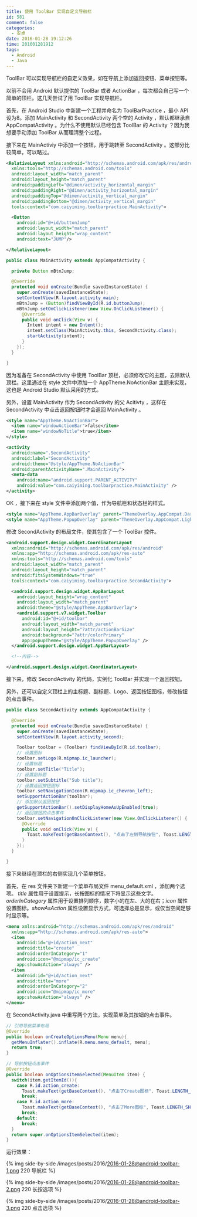 ```yaml
---
title: 使用 ToolBar 实现自定义导航栏
id: 581
comment: false
categories:
  - 安卓
date: 2016-01-28 19:12:26
time: 201601281912
tags:
  - Android
  - Java
---
```


ToolBar 可以实现导航栏的自定义效果，如在导航上添加返回按钮、菜单按钮等。

以前不会用 Android 默认提供的 ToolBar 或者 ActionBar ，每次都会自己写一个简单的顶栏。这几天尝试了用 ToolBar 实现导航栏。
<!--more-->

首先，在 Android Studio 中新建一个工程并命名为 ToolBarPractice ，最小 API 设为8。添加 MainActivity 和 SecondActivity 两个空的 Activity ，默认都继承自 AppCompatActivity 。为什么不使用默认已经包含 ToolBar 的 Activity ？因为我想要手动添加 ToolBar 从而理清整个过程。

接下来在 MainActiviy 中添加一个按钮，用于跳转至 SecondActivity 。这部分比较简单，可以略过。

``` xml
<RelativeLayout xmlns:android="http://schemas.android.com/apk/res/android"
  xmlns:tools="http://schemas.android.com/tools" 
  android:layout_width="match_parent"
  android:layout_height="match_parent" 
  android:paddingLeft="@dimen/activity_horizontal_margin"
  android:paddingRight="@dimen/activity_horizontal_margin"
  android:paddingTop="@dimen/activity_vertical_margin"
  android:paddingBottom="@dimen/activity_vertical_margin"
  tools:context="com.caiyiming.toolbarpractice.MainActivity">

  <Button
    android:id="@+id/buttonJump"
    android:layout_width="match_parent"
    android:layout_height="wrap_content"
    android:text="JUMP"/>

</RelativeLayout>
```

``` java
public class MainActivity extends AppCompatActivity {

  private Button mBtnJump;

  @Override
  protected void onCreate(Bundle savedInstanceState) {
    super.onCreate(savedInstanceState);
    setContentView(R.layout.activity_main);
    mBtnJump = (Button)findViewById(R.id.buttonJump);
    mBtnJump.setOnClickListener(new View.OnClickListener() {
      @Override
      public void onClick(View v) {
        Intent intent = new Intent();
        intent.setClass(MainActivity.this, SecondActivity.class);
        startActivity(intent);
      }
    });
  }

}
```

因为准备在 SecondActivity 中使用 ToolBar 顶栏，必须修改它的主题，去除默认顶栏。这里通过在 style 文件中添加一个 AppTheme.NoActionBar 主题来实现，这也是 Android Studio 默认采用的方式。

另外，设置 MainActivity 作为 SecondActivity 的父 Acitivty ，这样在 SecondActivity 中点击返回按钮时才会返回 MainActivity 。

``` xml
<style name="AppTheme.NoActionBar">
  <item name="windowActionBar">false</item>
  <item name="windowNoTitle">true</item>
</style>
```

``` xml
<activity
  android:name=".SecondActivity"
  android:label="SecondActivity"
  android:theme="@style/AppTheme.NoActionBar"
  android:parentActivityName=".MainActivity">
  <meta-data
    android:name="android.support.PARENT_ACTIVITY"
    android:value="com.caiyiming.toolbarpractice.MainActivity" />
</activity>
```

OK ，接下来在 style 文件中添加两个值，作为导航栏和状态栏的样式。

``` xml
<style name="AppTheme.AppBarOverlay" parent="ThemeOverlay.AppCompat.Dark.ActionBar" />
<style name="AppTheme.PopupOverlay" parent="ThemeOverlay.AppCompat.Light" />
```

修改 SecondActivity 的布局文件，使其包含了一个 ToolBar 控件。

``` xml
<android.support.design.widget.CoordinatorLayout
  xmlns:android="http://schemas.android.com/apk/res/android"
  xmlns:app="http://schemas.android.com/apk/res-auto"
  xmlns:tools="http://schemas.android.com/tools"
  android:layout_width="match_parent"
  android:layout_height="match_parent"
  android:fitsSystemWindows="true"
  tools:context="com.caiyiming.toolbarpractice.SecondActivity">

  <android.support.design.widget.AppBarLayout
    android:layout_height="wrap_content"
    android:layout_width="match_parent"
    android:theme="@style/AppTheme.AppBarOverlay">
    <android.support.v7.widget.Toolbar
      android:id="@+id/toolbar"
      android:layout_width="match_parent"
      android:layout_height="?attr/actionBarSize"
      android:background="?attr/colorPrimary"
      app:popupTheme="@style/AppTheme.PopupOverlay" />
  </android.support.design.widget.AppBarLayout>

  <!--内容-->

</android.support.design.widget.CoordinatorLayout>
```

接下来，修改 SecondActivity 的代码，实例化 ToolBar 并实现一个返回按钮。

另外，还可以自定义顶栏上的主标题、副标题、Logo、返回按钮图标，修改按钮的点击事件。

``` java
public class SecondActivity extends AppCompatActivity {

  @Override
  protected void onCreate(Bundle savedInstanceState) {
    super.onCreate(savedInstanceState);
    setContentView(R.layout.activity_second);

    Toolbar toolbar = (Toolbar) findViewById(R.id.toolbar);
    // 设置图标
    toolbar.setLogo(R.mipmap.ic_launcher);
    // 设置标题
    toolbar.setTitle("Title");
    // 设置副标题
    toolbar.setSubtitle("Sub title");
    // 设置返回按钮图标
    toolbar.setNavigationIcon(R.mipmap.ic_chevron_left);
    setSupportActionBar(toolbar);
    // 添加默认返回按钮
    getSupportActionBar().setDisplayHomeAsUpEnabled(true);
    // 返回按钮的点击事件
    toolbar.setNavigationOnClickListener(new View.OnClickListener() {
      @Override
      public void onClick(View v) {
        Toast.makeText(getBaseContext(), "点击了左侧导航按钮", Toast.LENGTH_SHORT).show();
      }
    }); 
  }

}
```

接下来继续在顶栏的右侧实现几个菜单按钮。

首先，在 res 文件夹下新建一个菜单布局文件 menu_default.xml ，添加两个选项。
_title_ 属性用于设置提示，长按图标的情况下将显示这些文字。_orderInCategory_ 属性用于设置排列顺序，数字小的在左、大的在右；_icon_ 属性设置图标。_showAsAction_ 属性设置显示方式，可选择总是显示，或仅当空间足够时显示等。

``` xml
<menu xmlns:android="http://schemas.android.com/apk/res/android"
  xmlns:app="http://schemas.android.com/apk/res-auto">
  <item
    android:id="@+id/action_next"
    android:title="create"
    android:orderInCategory="1"
    android:icon="@mipmap/ic_create"
    app:showAsAction="always" />
  <item
    android:id="@+id/action_next"
    android:title="more"
    android:orderInCategory="2"
    android:icon="@mipmap/ic_more"
    app:showAsAction="always" />
</menu>
```

在 SecondActivity.java 中重写两个方法，实现菜单及其按钮的点击事件。

``` java
// 引用导航菜单布局
@Override
public boolean onCreateOptionsMenu(Menu menu){
  getMenuInflater().inflate(R.menu.menu_default, menu);
  return true;
}

// 导航按钮点击事件
@Override
public boolean onOptionsItemSelected(MenuItem item) {
  switch(item.getItemId()){
    case R.id.action_create:
      Toast.makeText(getBaseContext(), "点击了Create图标", Toast.LENGTH_SHORT).show();
      break;
    case R.id.action_more:
      Toast.makeText(getBaseContext(), "点击了More图标", Toast.LENGTH_SHORT).show();
      break;
    default:
      break;
  }
  return super.onOptionsItemSelected(item);
}
```

运行效果：

{% img side-by-side /images/posts/2016/2016-01-28@android-toolbar-1.png 220 导航栏   %}

{% img side-by-side /images/posts/2016/2016-01-28@android-toolbar-2.png 220 长按选项 %}

{% img side-by-side /images/posts/2016/2016-01-28@android-toolbar-3.png 220 点击选项 %}